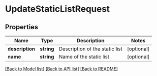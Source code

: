 # UpdateStaticListRequest

## Properties
Name | Type | Description | Notes
------------ | ------------- | ------------- | -------------
**description** | **string** | Description of the static list | [optional] 
**name** | **string** | Name of the static list | [optional] 

[[Back to Model list]](../README.md#documentation-for-models) [[Back to API list]](../README.md#documentation-for-api-endpoints) [[Back to README]](../README.md)


